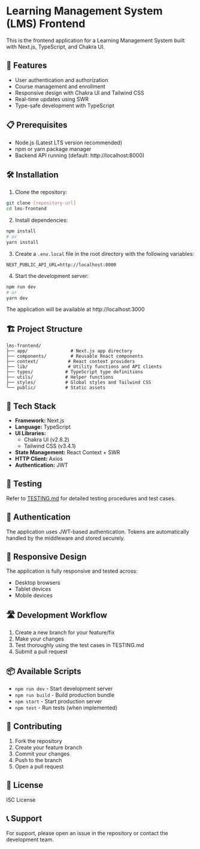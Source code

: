 # Learning Management System (LMS) Frontend

This is the frontend application for a Learning Management System built with Next.js, TypeScript, and Chakra UI.

## 🚀 Features

- User authentication and authorization
- Course management and enrollment
- Responsive design with Chakra UI and Tailwind CSS
- Real-time updates using SWR
- Type-safe development with TypeScript

## 📋 Prerequisites

- Node.js (Latest LTS version recommended)
- npm or yarn package manager
- Backend API running (default: http://localhost:8000)

## 🛠️ Installation

1. Clone the repository:

```bash
git clone [repository-url]
cd lms-frontend
```

2. Install dependencies:

```bash
npm install
# or
yarn install
```

3. Create a `.env.local` file in the root directory with the following variables:

```env
NEXT_PUBLIC_API_URL=http://localhost:8000
```

4. Start the development server:

```bash
npm run dev
# or
yarn dev
```

The application will be available at http://localhost:3000

## 🏗️ Project Structure

```
lms-frontend/
├── app/                # Next.js app directory
├── components/         # Reusable React components
├── context/           # React context providers
├── lib/               # Utility functions and API clients
├── types/            # TypeScript type definitions
├── utils/            # Helper functions
├── styles/           # Global styles and Tailwind CSS
└── public/           # Static assets
```

## 🔧 Tech Stack

- **Framework:** Next.js
- **Language:** TypeScript
- **UI Libraries:**
  - Chakra UI (v2.8.2)
  - Tailwind CSS (v3.4.1)
- **State Management:** React Context + SWR
- **HTTP Client:** Axios
- **Authentication:** JWT

## 🧪 Testing

Refer to [TESTING.md](./TESTING.md) for detailed testing procedures and test cases.

## 🔐 Authentication

The application uses JWT-based authentication. Tokens are automatically handled by the middleware and stored securely.

## 📱 Responsive Design

The application is fully responsive and tested across:

- Desktop browsers
- Tablet devices
- Mobile devices

## 🛣️ Development Workflow

1. Create a new branch for your feature/fix
2. Make your changes
3. Test thoroughly using the test cases in TESTING.md
4. Submit a pull request

## 📦 Available Scripts

- `npm run dev` - Start development server
- `npm run build` - Build production bundle
- `npm start` - Start production server
- `npm test` - Run tests (when implemented)

## 🤝 Contributing

1. Fork the repository
2. Create your feature branch
3. Commit your changes
4. Push to the branch
5. Open a pull request

## 📄 License

ISC License

## 📞 Support

For support, please open an issue in the repository or contact the development team.
